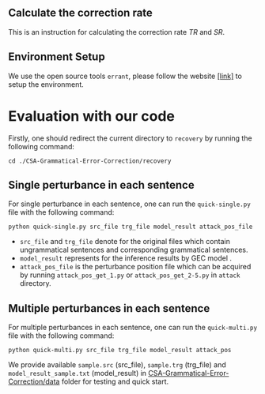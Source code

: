 ## Calculate the correction rate
This is an instruction for calculating the correction rate $TR$ and $SR$.

## Environment Setup
We use the open source tools `errant`, please follow the website [[link]](https://github.com/chrisjbryant/errant) to setup the environment.

# Evaluation with our code
Firstly, one should redirect the current directory to `recovery` by running the following command:
```
cd ./CSA-Grammatical-Error-Correction/recovery
```
## Single perturbance in each sentence
For single perturbance in each sentence, one can run the `quick-single.py` file with the following command:
```
python quick-single.py src_file trg_file model_result attack_pos_file
```
- `src_file` and `trg_file` denote for the original files which contain ungrammatical sentences and corresponding grammatical sentences.
- `model_result` represents for the inference results by GEC model .
- `attack_pos_file` is the perturbance position file which can be acquired by running `attack_pos_get_1.py` or `attack_pos_get_2-5.py` in `attack` directory.

## Multiple perturbances in each sentence
For multiple perturbances in each sentence, one can run the `quick-multi.py` file with the following command:
```
python quick-multi.py src_file trg_file model_result attack_pos
```

We provide available `sample.src` (src_file), `sample.trg` (trg_file) and `model_result_sample.txt` (model_result) in [CSA-Grammatical-Error-Correction/data](../data) folder for testing and quick start.
